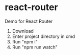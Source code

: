 # react-router
Demo for React Router


1. Download
2. Enter project directory in cmd
3. Run "npm i"
4. Run "npm run watch"
